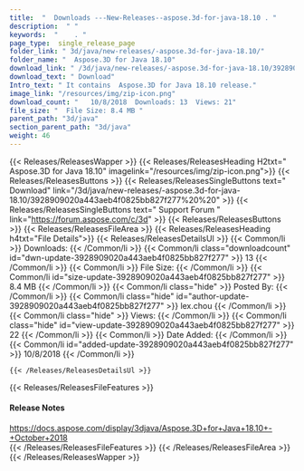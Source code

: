 ```yaml
---
title:  "  Downloads ---New-Releases--aspose.3d-for-java-18.10 . " 
description:  " " 
keywords:  "    . " 
page_type:  single_release_page
folder_link: " 3d/java/new-releases/-aspose.3d-for-java-18.10/"
folder_name: "  Aspose.3D for Java 18.10"
download_link: " /3d/java/new-releases/-aspose.3d-for-java-18.10/3928909020a443aeb4f0825bb827f277"
download_text: " Download"
Intro_text: " It contains  Aspose.3D for Java 18.10 release."
image_link: "/resources/img/zip-icon.png"
download_count: "   10/8/2018  Downloads: 13  Views: 21"
file_size: "  File Size: 8.4 MB "
parent_path: "3d/java"
section_parent_path: "3d/java"
weight: 46
---
```


{{< Releases/ReleasesWapper >}}
  {{< Releases/ReleasesHeading H2txt="  Aspose.3D for Java 18.10" imagelink="/resources/img/zip-icon.png">}}
  {{< Releases/ReleasesButtons >}}
    {{< Releases/ReleasesSingleButtons text=" Download" link="/3d/java/new-releases/-aspose.3d-for-java-18.10/3928909020a443aeb4f0825bb827f277%20%20" >}}
    {{< Releases/ReleasesSingleButtons text=" Support Forum " link="https://forum.aspose.com/c/3d" >}}
  {{< Releases/ReleasesButtons >}}
  {{< Releases/ReleasesFileArea >}}
    {{< Releases/ReleasesHeading h4txt="File Details">}}
    {{< Releases/ReleasesDetailsUl >}}
            {{< Common/li  >}} Downloads: {{< /Common/li >}} 
      {{< Common/li class="downloadcount" id="dwn-update-3928909020a443aeb4f0825bb827f277" >}} 13 {{< /Common/li >}} 
      {{< Common/li  >}} File Size: {{< /Common/li >}} 
      {{< Common/li id="size-update-3928909020a443aeb4f0825bb827f277" >}} 8.4 MB {{< /Common/li >}} 
      {{< Common/li  class="hide" >}} Posted By: {{< /Common/li >}} 
      {{< Common/li class="hide" id="author-update-3928909020a443aeb4f0825bb827f277" >}} lex.chou {{< /Common/li >}} 
      {{< Common/li class="hide"  >}} Views: {{< /Common/li >}} 
      {{< Common/li class="hide" id="view-update-3928909020a443aeb4f0825bb827f277" >}} 22 {{< /Common/li >}} 
      {{< Common/li  >}} Date Added: {{< /Common/li >}} 
      {{< Common/li id="added-update-3928909020a443aeb4f0825bb827f277" >}} 10/8/2018 {{< /Common/li >}} 

    {{< /Releases/ReleasesDetailsUl >}}

  {{< Releases/ReleasesFileFeatures >}}
      <h4>Release Notes</h4><div><a href="https://docs.aspose.com/display/3djava/Aspose.3D+for+Java+18.10+-+October+2018">https://docs.aspose.com/display/3djava/Aspose.3D+for+Java+18.10+-+October+2018</a></div>
  {{< /Releases/ReleasesFileFeatures >}}
 {{< /Releases/ReleasesFileArea >}}
{{< /Releases/ReleasesWapper >}}


